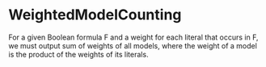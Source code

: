 # WeightedModelCounting
For a given Boolean formula F and a weight for each literal that occurs in F, we must output sum of weights of all models, where the weight of a model is the product of the weights of its literals.
